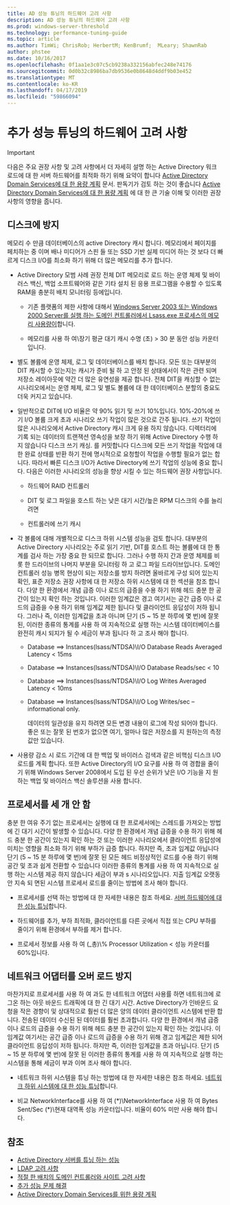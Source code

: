 ```yaml
---
title: AD 성능 튜닝의 하드웨어 고려 사항
description: AD 성능 튜닝의 하드웨어 고려 사항
ms.prod: windows-server-threshold
ms.technology: performance-tuning-guide
ms.topic: article
ms.author: TimWi; ChrisRob; HerbertM; KenBrumf;  MLeary; ShawnRab
author: phstee
ms.date: 10/16/2017
ms.openlocfilehash: 0f1aa1e3c07c5cb9238a332156abfec248e74176
ms.sourcegitcommit: 0d0b32c8986ba7db9536e0b8648d4ddf9b03e452
ms.translationtype: MT
ms.contentlocale: ko-KR
ms.lasthandoff: 04/17/2019
ms.locfileid: "59866094"
---
```

# <a name="hardware-considerations-in-adds-performance-tuning"></a>추가 성능 튜닝의 하드웨어 고려 사항 

>[!Important]
> 다음은 주요 권장 사항 및 고려 사항에서 더 자세히 설명 하는 Active Directory 워크 로드에 대 한 서버 하드웨어를 최적화 하기 위해 요약이 합니다 [Active Directory Domain Services에 대 한 용량 계획](https://go.microsoft.com/fwlink/?LinkId=324566) 문서. 판독기가 검토 하는 것이 좋습니다 [Active Directory Domain Services에 대 한 용량 계획](https://go.microsoft.com/fwlink/?LinkId=324566) 에 대 한 큰 기술 이해 및 이러한 권장 사항의 영향을 줍니다.

## <a name="avoid-going-to-disk"></a>디스크에 방지

메모리 수 만큼 데이터베이스의 active Directory 캐시 합니다. 메모리에서 페이지를 페치하는 중 이며 배나 미디어가 스핀 들 또는 SSD 기반 실제 미디어 하는 것 보다 더 빠르게 디스크 I/O를 최소화 하기 위해 더 많은 메모리를 추가 합니다.

-   Active Directory 모범 사례 권장 전체 DIT 메모리로 로드 하는 운영 체제 및 바이러스 백신, 백업 소프트웨어와 같은 기타 설치 된 응용 프로그램을 수용할 수 있도록 RAM을 충분히 배치 모니터링 등에입니다.

    -   기존 플랫폼의 제한 사항에 대해서 [Windows Server 2003 또는 Windows 2000 Server를 실행 하는 도메인 컨트롤러에서 Lsass.exe 프로세스의 메모리 사용량이](https://support.microsoft.com/kb/308356)합니다.

    -   메모리를 사용 하 여\\장기 평균 대기 캐시 수명 (초) &gt; 30 분 동안 성능 카운터입니다.

-   별도 볼륨에 운영 체제, 로그 및 데이터베이스를 배치 합니다. 모든 또는 대부분의 DIT 캐시할 수 있는지는 캐시가 준비 될 하 고 안정 된 상태에서이 작은 관련 되며 저장소 레이아웃에 약간 더 많은 유연성을 제공 합니다. 전체 DIT을 캐싱할 수 없는 시나리오에서는 운영 체제, 로그 및 별도 볼륨에 대 한 데이터베이스 분할의 중요도 더욱 커지고 있습니다.

-   일반적으로 DIT에 I/O 비율은 약 90% 읽기 및 쓰기 10%입니다. 10%-20%에 쓰기 I/O 볼륨 크게 초과 시나리오 쓰기 작업이 많은 것으로 간주 됩니다. 쓰기 작업이 많은 시나리오에서 Active Directory 캐시 크게 유용 하지 않습니다. 디렉터리에 기록 되는 데이터의 트랜잭션 영속성을 보장 하기 위해 Active Directory 수행 하지 않습니다 디스크 쓰기 캐싱. 를 커밋합니다 디스크에 모든 쓰기 작업을 작업에 대 한 완료 상태를 반환 하기 전에 명시적으로 요청할이 작업을 수행할 필요가 없는 합니다. 따라서 빠른 디스크 I/O가 Active Directory에 쓰기 작업의 성능에 중요 합니다. 다음은 이러한 시나리오의 성능을 향상 시킬 수 있는 하드웨어 권장 사항입니다.

    -   하드웨어 RAID 컨트롤러

    -   DIT 및 로그 파일을 호스트 하는 낮은 대기 시간/높은 RPM 디스크의 수를 늘리려면

    -   컨트롤러에 쓰기 캐시

-   각 볼륨에 대해 개별적으로 디스크 하위 시스템 성능을 검토 합니다. 대부분의 Active Directory 시나리오는 주로 읽기 기반, DIT를 호스트 하는 볼륨에 대 한 통계를 검사 하는 가장 중요 한 되므로 합니다. 그러나 수행 하지 간과 운영 체제를 비롯 한 드라이브의 나머지 부분을 모니터링 하 고 로그 파일 드라이브입니다. 도메인 컨트롤러 성능 병목 현상이 되는 저장소를 방지 하려면 올바르게 구성 되어 있는지 확인, 표준 저장소 권장 사항에 대 한 저장소 하위 시스템에 대 한 섹션을 참조 합니다. 다양 한 환경에서 개념 급증 이나 로드의 급증을 수용 하기 위해 헤드 충분 한 공간이 있는지 확인 하는 것입니다. 이러한 임계값은 경고 여기서는 공간 급증 이나 로드의 급증을 수용 하기 위해 임계값 제한 됩니다 및 클라이언트 응답성이 저하 됩니다. 그러나 즉, 이러한 임계값을 초과 아니며 단기 (5 ~ 15 분 하루에 몇 번)에 잘못 된, 이러한 종류의 통계를 사용 하 여 지속적으로 실행 하는 시스템 데이터베이스를 완전히 캐시 되지가 될 수 세금이 부과 됩니다 하 고 조사 해야 합니다.

    -   Database ==&gt; Instances(lsass/NTDSA)\\I/O Database Reads Averaged Latency &lt; 15ms

    -   Database ==&gt; Instances(lsass/NTDSA)\\I/O Database Reads/sec &lt; 10

    -   Database ==&gt; Instances(lsass/NTDSA)\\I/O Log Writes Averaged Latency &lt; 10ms

    -   Database ==&gt; Instances(lsass/NTDSA)\\I/O Log Writes/sec – informational only.

        데이터의 일관성을 유지 하려면 모든 변경 내용이 로그에 작성 되어야 합니다. 좋은 또는 잘못 된 번호가 없으면 여기, 얼마나 많은 저장소를 지 원하는의 측정값만 있습니다.

-   사용량 감소 시 로드 기간에 대 한 백업 및 바이러스 검색과 같은 비핵심 디스크 I/O 로드를 계획 합니다. 또한 Active Directory의 I/O 요구를 사용 하 여 경합을 줄이기 위해 Windows Server 2008에서 도입 된 우선 순위가 낮은 I/O 기능을 지 원하는 백업 및 바이러스 백신 솔루션을 사용 합니다.

## <a name="dont-over-tax-the-processors"></a>프로세서를 세 개 안 함

충분 한 여유 주기 없는 프로세서는 실행에 대 한 프로세서에는 스레드를 가져오는 방법에 긴 대기 시간이 발생할 수 있습니다. 다양 한 환경에서 개념 급증을 수용 하기 위해 헤드 충분 한 공간이 있는지 확인 하는 것 또는 이러한 시나리오에서 클라이언트 응답성에 미치는 영향을 최소화 하기 위해 부하가 급증 합니다. 하지만 즉, 초과 임계값 아닙니다 단기 (5 ~ 15 분 하루에 몇 번)에 잘못 된 모든 헤드 비정상적인 로드를 수용 하기 위해 공간 및 초과 쉽게 전환할 수 있습니다 이러한 종류의 통계를 사용 하 여 지속적으로 실행 하는 시스템 제공 하지 않습니다 세금이 부과 s 시나리오입니다. 지출 임계값 오랫동안 지속 되 면된 시스템 프로세서 로드를 줄이는 방법에 조사 해야 합니다.

-   프로세서를 선택 하는 방법에 대 한 자세한 내용은 참조 하세요. [서버 하드웨어에 대 한 성능 튜닝](../../hardware/index.md)합니다.

-   하드웨어를 추가, 부하 최적화, 클라이언트를 다른 곳에서 직접 또는 CPU 부하를 줄이기 위해 환경에서 부하를 제거 합니다.

-   프로세서 정보를 사용 하 여 (\_총)\\% Processor Utilization &lt; 성능 카운터를 60%입니다.

## <a name="avoid-overloading-the-network-adapter"></a>네트워크 어댑터를 오버 로드 방지

마찬가지로 프로세서를 사용 하 여 과도 한 네트워크 어댑터 사용률 하면 네트워크에 로그온 하는 아웃 바운드 트래픽에 대 한 긴 대기 시간. Active Directory가 인바운드 요청을 작은 경향이 및 상대적으로 훨씬 더 많은 양의 데이터 클라이언트 시스템에 반환 합니다. 전송된 데이터 수신된 된 데이터를 훨씬 초과합니다. 다양 한 환경에서 개념 급증 이나 로드의 급증을 수용 하기 위해 헤드 충분 한 공간이 있는지 확인 하는 것입니다. 이 임계값 여기서는 공간 급증 이나 로드의 급증을 수용 하기 위해 경고 임계값은 제한 되어 클라이언트 응답성이 저하 됩니다. 하지만 즉, 이러한 임계값을 초과 아닙니다. 단기 (5 ~ 15 분 하루에 몇 번)에 잘못 된 이러한 종류의 통계를 사용 하 여 지속적으로 실행 하는 시스템을 통해 세금이 부과 이며 조사 해야 합니다.

-   네트워크 하위 시스템을 튜닝 하는 방법에 대 한 자세한 내용은 참조 하세요. [네트워크 하위 시스템에 대 한 성능 튜닝](../../../../networking/technologies/network-subsystem/net-sub-performance-top.md)합니다.

-   비교 NetworkInterface를 사용 하 여 (\*)\\NetworkInterface 사용 하 여 Bytes Sent/Sec (\*)\\현재 대역폭 성능 카운터입니다. 비율이 60% 미만 사용 해야 합니다.

## <a name="see-also"></a>참조
- [Active Directory 서버를 튜닝 하는 성능](index.md)
- [LDAP 고려 사항](ldap-considerations.md)
- [적절 한 배치의 도메인 컨트롤러와 사이트 고려 사항](site-definition-considerations.md)
- [추가 성능 문제 해결](troubleshoot.md) 
- [Active Directory Domain Services를 위한 용량 계획](https://go.microsoft.com/fwlink/?LinkId=324566)